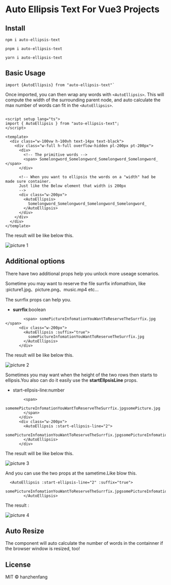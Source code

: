 # Auto Ellipsis Text For Vue3 Projects

## Install

 `npm i auto-ellipsis-text`

 `pnpm i auto-ellipsis-text`

 `yarn i auto-ellipsis-text`

## Basic Usage

```vue
import {AutoEllipsis} from "auto-ellipsis-text"`
```

Once imported, you can then wrap any words with `<AutoEllipsis>`. This will compute the width of the surrounding parent node, and auto calculate the max number of words can fit in the `<AutoEllipsis>`.

```vue

<script setup lang="ts">
import { AutoEllipsis } from "auto-ellipsis-text";
</script>

<template>
  <div class="w-100vw h-100vh text-14px text-black">
    <div class="w-full h-full overflow-hidden pl-200px pt-200px">
      <div>
        <!-- The primitive words -->
        <span> Somelongword_Somelongword_Somelongword_Somelongword_ </span>
      </div>

      <!-- When you want to ellipsis the words on a "width" had be made sure container.
      Just like the Below element that width is 200px
      -->
      <div class="w-200px">
        <AutoEllipsis>
          Somelongword_Somelongword_Somelongword_Somelongword_
        </AutoEllipsis>
      </div>
    </div>
  </div>
</template>
```

The result will be like below this.

![picture 1](https://cdn.jsdelivr.net/gh/hanzhenfang/vite-vue-ts@master/README/IMG_20230319-215252302.png)  

## Additional options

There have two additional props help you unlock more useage scenarios.

  Sometime you may want to reserve the file surrfix infomathion, like :picture1.jpg、picture.png、music.mp4 etc...

The surrfix props can help you.

- **surrfix**:boolean

```vue
        <span> somePictureInfomationYouWantToReserveTheSurrfix.jpg </span>
      <div class="w-200px">
        <AutoEllipsis :suffix="true">
          somePictureInfomationYouWantToReserveTheSurrfix.jpg
        </AutoEllipsis>
      </div>

```

The result will be like below this.

![picture 2](https://cdn.jsdelivr.net/gh/hanzhenfang/vite-vue-ts@master/README/IMG_20230319-215642827.png)  

Sometimes you may want when the height of the two rows then starts to ellipsis.You also can do it easily use the **startEllpsisLine** props.

- start-ellpsis-line:number

```vue
        <span>
          somemePictureInfomationYouWantToReserveTheSurrfix.jpgsomePicture.jpg
        </span>
      </div>
      <div class="w-200px">
        <AutoEllipsis :start-ellipsis-line="2">
          somePictureInfomationYouWantToReserveTheSurrfix.jpgsomePictureInfomationYouWantToReserveTheSurrfix.jpgsomePictureInfomationYouWantToReserveTheSurrfix.jpg
        </AutoEllipsis>
      </div>

```

The result will be like below this.

![picture 3](https://cdn.jsdelivr.net/gh/hanzhenfang/vite-vue-ts@master/README/IMG_20230319-220904001.png)  

And you can use the two props at the sametime.Like blow this.

```vue
  <AutoEllipsis :start-ellipsis-line="2" :suffix="true">
          somePictureInfomationYouWantToReserveTheSurrfix.jpgsomePictureInfomationYouWantToReserveTheSurrfix.jpgsomePictureInfomationYouWantToReserveTheSurrfix.jpg
        </AutoEllipsis>
```

The result :

![picture 4](https://cdn.jsdelivr.net/gh/hanzhenfang/vite-vue-ts@master/README/IMG_20230319-221425864.png)  

## Auto Resize

The component will auto calculate the number of words in the containner if the browser window is resized, too!

## License

MIT © hanzhenfang
